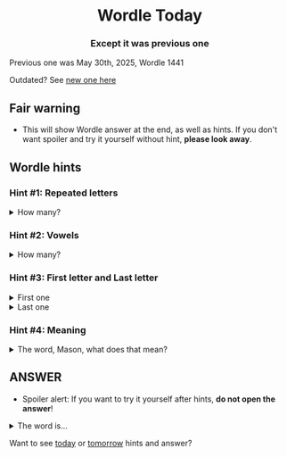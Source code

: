 <h1 align="center">
Wordle Today
</h1>

<h3 align="center">
Except it was previous one
</h3>

Previous one was May 30th, 2025, Wordle 1441

Outdated? See [new one here](README.md)

## Fair warning
- This will show Wordle answer at the end, as well as hints. If you don't want spoiler and try it yourself without hint, **please look away**.

## Wordle hints

### Hint #1: Repeated letters
<details>
  <summary>How many?</summary>
  1 repeated letters.
</details>

### Hint #2: Vowels
<details>
  <summary>How many?</summary>
  There are 2 vowels. In fact, one of them are repeated. If I count that too, there are 3 vowels.
</details>

### Hint #3: First letter and Last letter
<details>
  <summary>First one</summary>
  Begins with the letter "I"
</details>
<details>
  <summary>Last one</summary>
  Ends with the letter "M"
</details>

### Hint #4: Meaning
<details>
  <summary>The word, Mason, what does that mean?</summary>
  A manner of speaking, a mode of expression peculiar to a language, person, or group of people.
</details>

## ANSWER
- Spoiler alert: If you want to try it yourself after hints, **do not open the answer**!

<details>
  <summary>The word is...</summary>
  IDIOM
</details>

Want to see [today](README.md) or [tomorrow](TOMORROW.md) hints and answer?